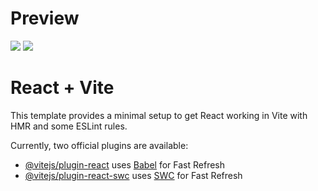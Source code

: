 # Preview
<img src='https://im3.ezgif.com/tmp/ezgif-3-ee80eae989.png' />
<img src='https://im3.ezgif.com/tmp/ezgif-3-c8061d3aed.png' />

# React + Vite

This template provides a minimal setup to get React working in Vite with HMR and some ESLint rules.

Currently, two official plugins are available:

- [@vitejs/plugin-react](https://github.com/vitejs/vite-plugin-react/blob/main/packages/plugin-react/README.md) uses [Babel](https://babeljs.io/) for Fast Refresh
- [@vitejs/plugin-react-swc](https://github.com/vitejs/vite-plugin-react-swc) uses [SWC](https://swc.rs/) for Fast Refresh

